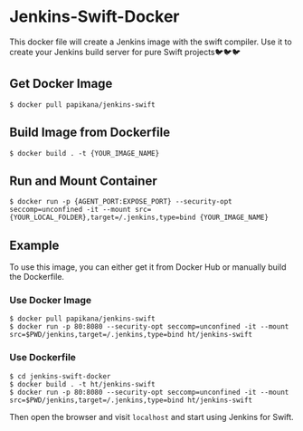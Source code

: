 # Jenkins-Swift-Docker

This docker file will create a Jenkins image with the swift compiler. Use it to create your Jenkins build server for pure Swift projects🐦🐦🐦

## Get Docker Image
`$ docker pull papikana/jenkins-swift`

## Build Image from Dockerfile
`$ docker build . -t {YOUR_IMAGE_NAME}`

## Run and Mount Container
`$ docker run -p {AGENT_PORT:EXPOSE_PORT} --security-opt seccomp=unconfined -it --mount src={YOUR_LOCAL_FOLDER},target=/.jenkins,type=bind {YOUR_IMAGE_NAME}`

## Example
To use this image, you can either get it from Docker Hub or manually build the Dockerfile.
### Use Docker Image
```
$ docker pull papikana/jenkins-swift
$ docker run -p 80:8080 --security-opt seccomp=unconfined -it --mount src=$PWD/jenkins,target=/.jenkins,type=bind ht/jenkins-swift
```
### Use Dockerfile
```
$ cd jenkins-swift-docker
$ docker build . -t ht/jenkins-swift
$ docker run -p 80:8080 --security-opt seccomp=unconfined -it --mount src=$PWD/jenkins,target=/.jenkins,type=bind ht/jenkins-swift
```
Then open the browser and visit `localhost` and start using Jenkins for Swift.
